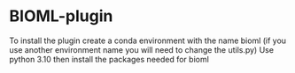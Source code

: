 # BIOML-plugin

To install the plugin create a conda environment with the name bioml (if you use another environment name you will need to change the utils.py)
Use python 3.10
then install the packages needed for bioml